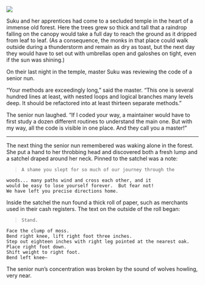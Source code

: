 ![](/pages/case-189/roll.jpg)

Suku and her apprentices had come to a secluded temple in the heart of a immense old forest.  Here the trees grew so thick and tall that a raindrop falling on the canopy would take a full day to reach the ground as it dripped from leaf to leaf.  (As a consequence, the monks in that place could walk outside during a thunderstorm and remain as dry as toast, but the next day they would have to set out with umbrellas open and galoshes on tight, even if the sun was shining.)

On their last night in the temple, master Suku was reviewing the code of a senior nun.

“Your methods are exceedingly long,” said the master.  “This one is several hundred lines at least, with nested loops and logical branches many levels deep.  It should be refactored into at least thirteen separate methods.”

The senior nun laughed.  “If I coded your way, a maintainer would have to first study a dozen different routines to understand the main one.  But with my way, all the code is visible in one place.  And they call you a master!”

----------

The next thing the senior nun remembered was waking alone in the forest.  She put a hand to her throbbing head and discovered both a fresh lump and a satchel draped around her neck.  Pinned to the satchel was a note:

>     A shame you slept for so much of our journey through the
    woods... many paths wind and cross each other, and it
    would be easy to lose yourself forever.  But fear not!
    We have left you precise directions home.

Inside the satchel the nun found a thick roll of paper, such as merchants used in their cash registers.  The text on the outside of the roll began:

>     Stand.
    Face the clump of moss.
    Bend right knee, lift right foot three inches.
    Step out eighteen inches with right leg pointed at the nearest oak.
    Place right foot down.
    Shift weight to right foot.
    Bend left knee—

The senior nun’s concentration was broken by the sound of wolves howling, very near. 
